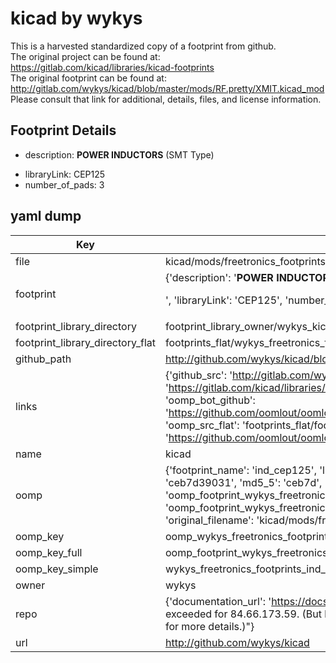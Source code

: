 # kicad by wykys  
This is a harvested standardized copy of a footprint from github.  
The original project can be found at:  
https://gitlab.com/kicad/libraries/kicad-footprints  
The original footprint can be found at:
http://gitlab.com/wykys/kicad/blob/master/mods/RF.pretty/XMIT.kicad_mod
Please consult that link for additional, details, files, and license information.  
## Footprint Details
* description: <b>POWER INDUCTORS</b> (SMT Type)<p>  
* libraryLink: CEP125  
* number_of_pads: 3  
## yaml dump  
| Key | Value |  
| --- | --- |  
| file | kicad/mods/freetronics_footprints.pretty/IND_CEP125.kicad_mod |  
| footprint | {'description': '<b>POWER INDUCTORS</b> (SMT Type)<p>', 'libraryLink': 'CEP125', 'number_of_pads': 3} |  
| footprint_library_directory | footprint_library_owner/wykys_kicad |  
| footprint_library_directory_flat | footprints_flat/wykys_freetronics_footprints_ind_cep125/working |  
| github_path | http://github.com/wykys/kicad/blob/master/mods/freetronics_footprints.pretty/IND_CEP125.kicad_mod |  
| links | {'github_src': 'http://gitlab.com/wykys/kicad/blob/master/mods/RF.pretty/XMIT.kicad_mod', 'github_src_repo': 'https://gitlab.com/kicad/libraries/kicad-footprints', 'oomp_bot': 'footprints/wykys_freetronics_footprints_ind_cep125/working', 'oomp_bot_github': 'https://github.com/oomlout/oomlout_oomp_footprint_bot/tree/main/footprints/wykys_freetronics_footprints_ind_cep125/working', 'oomp_src_flat': 'footprints_flat/footprints_flat/wykys_freetronics_footprints_ind_cep125/working', 'oomp_src_flat_github': 'https://github.com/oomlout/oomlout_oomp_footprint_src/tree/main/footprints_flat/wykys_freetronics_footprints_ind_cep125/working'} |  
| name | kicad |  
| oomp | {'footprint_name': 'ind_cep125', 'library_name': 'freetronics_footprints', 'md5': 'ceb7d39031a080e428a7e8247b785e1c', 'md5_10': 'ceb7d39031', 'md5_5': 'ceb7d', 'md5_6': 'ceb7d3', 'oomp_key': 'oomp_wykys_freetronics_footprints_ind_cep125', 'oomp_key_extra': 'oomp_footprint_wykys_freetronics_footprints_ind_cep125', 'oomp_key_full': 'oomp_footprint_wykys_freetronics_footprints_ind_cep125_ceb7d3', 'oomp_key_simple': 'wykys_freetronics_footprints_ind_cep125', 'original_filename': 'kicad/mods/freetronics_footprints.pretty/IND_CEP125.kicad_mod', 'owner_name': 'wykys'} |  
| oomp_key | oomp_wykys_freetronics_footprints_ind_cep125 |  
| oomp_key_full | oomp_footprint_wykys_freetronics_footprints_ind_cep125 |  
| oomp_key_simple | wykys_freetronics_footprints_ind_cep125 |  
| owner | wykys |  
| repo | {'documentation_url': 'https://docs.github.com/rest/overview/resources-in-the-rest-api#rate-limiting', 'message': "API rate limit exceeded for 84.66.173.59. (But here's the good news: Authenticated requests get a higher rate limit. Check out the documentation for more details.)"} |  
| url | http://github.com/wykys/kicad |  

